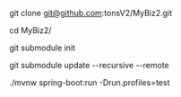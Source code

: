 
git clone git@github.com:tonsV2/MyBiz2.git

cd MyBiz2/

git submodule init

git submodule update --recursive --remote

./mvnw spring-boot:run -Drun.profiles=test
